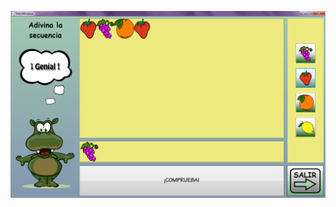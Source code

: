 [![logo](https://github.com/emerrefe/Adivina-la-secuencia/blob/master/capturas/Juego.png)](https://github.com/emerrefe/Adivina-la-secuencia/blob/master/capturas/Juego.png)
